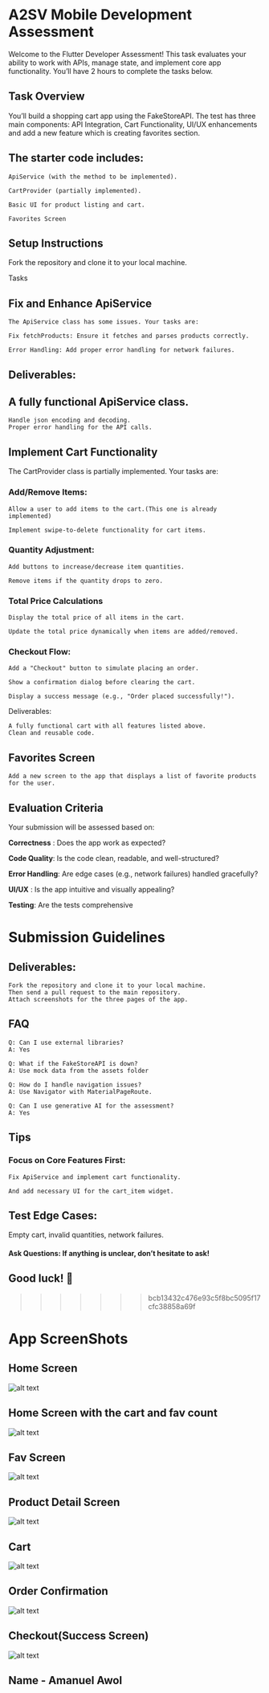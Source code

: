 # A2SV Mobile Development Assessment

Welcome to the Flutter Developer Assessment! This task evaluates your ability to work with APIs, manage state, and implement core app functionality. You’ll have 2 hours to complete the tasks below.

## Task Overview

You’ll build a shopping cart app using the FakeStoreAPI. The test has three main components:
API Integration, Cart Functionality, UI/UX enhancements and add a new feature which is creating favorites section.

## The starter code includes:

```
ApiService (with the method to be implemented).

CartProvider (partially implemented).

Basic UI for product listing and cart.

Favorites Screen
```

## Setup Instructions

Fork the repository and clone it to your local machine.

Tasks

## Fix and Enhance ApiService

    The ApiService class has some issues. Your tasks are:

    Fix fetchProducts: Ensure it fetches and parses products correctly.

    Error Handling: Add proper error handling for network failures.

## Deliverables:

## A fully functional ApiService class.

    Handle json encoding and decoding.
    Proper error handling for the API calls.

## Implement Cart Functionality

The CartProvider class is partially implemented. Your tasks are:

### Add/Remove Items:

    Allow a user to add items to the cart.(This one is already implemented)

    Implement swipe-to-delete functionality for cart items.

### Quantity Adjustment:

    Add buttons to increase/decrease item quantities.

    Remove items if the quantity drops to zero.

### Total Price Calculations

    Display the total price of all items in the cart.

    Update the total price dynamically when items are added/removed.

### Checkout Flow:

    Add a "Checkout" button to simulate placing an order.

    Show a confirmation dialog before clearing the cart.

    Display a success message (e.g., "Order placed successfully!").

Deliverables:

    A fully functional cart with all features listed above.
    Clean and reusable code.

## Favorites Screen

    Add a new screen to the app that displays a list of favorite products for the user.

## Evaluation Criteria

Your submission will be assessed based on:

**Correctness** : Does the app work as expected?

**Code Quality**: Is the code clean, readable, and well-structured?

**Error Handling**: Are edge cases (e.g., network failures) handled gracefully?

**UI/UX** : Is the app intuitive and visually appealing?

**Testing**: Are the tests comprehensive

# Submission Guidelines

## Deliverables:

    Fork the repository and clone it to your local machine.
    Then send a pull request to the main repository.
    Attach screenshots for the three pages of the app.

## FAQ

```
Q: Can I use external libraries?
A: Yes

Q: What if the FakeStoreAPI is down?
A: Use mock data from the assets folder

Q: How do I handle navigation issues?
A: Use Navigator with MaterialPageRoute.

Q: Can I use generative AI for the assessment?
A: Yes
```

## Tips

### Focus on Core Features First:

    Fix ApiService and implement cart functionality.

    And add necessary UI for the cart_item widget.

## Test Edge Cases:

Empty cart, invalid quantities, network failures.

#### Ask Questions: If anything is unclear, don’t hesitate to ask!

## Good luck! 🚀

> > > > > > > bcb13432c476e93c5f8bc5095f17cfc38858a69f

# App ScreenShots

## Home Screen

![alt text](image.png)

## Home Screen with the cart and fav count

![alt text](image-1.png)

## Fav Screen

![alt text](image-2.png)

## Product Detail Screen

![alt text](image-3.png)

## Cart

![alt text](image-4.png)

## Order Confirmation

![alt text](image-5.png)

## Checkout(Success Screen)

![alt text](image-6.png)

## Name - Amanuel Awol
